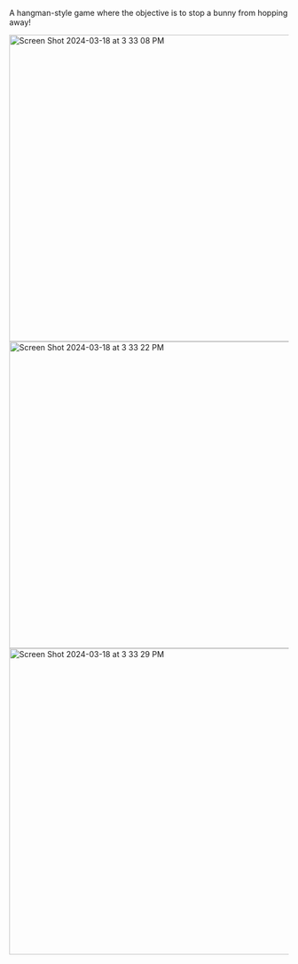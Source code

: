 A hangman-style game where the objective is to stop a bunny from hopping away!

<img width="552" alt="Screen Shot 2024-03-18 at 3 33 08 PM" src="https://github.com/caznidarsic/bunny_hangman/assets/107156580/5c1c1682-473f-4d4a-9528-0d5ae7dd7357">

<img width="552" alt="Screen Shot 2024-03-18 at 3 33 22 PM" src="https://github.com/caznidarsic/bunny_hangman/assets/107156580/ad41cef4-92de-4dc5-bc12-d74bfe39c068">

<img width="551" alt="Screen Shot 2024-03-18 at 3 33 29 PM" src="https://github.com/caznidarsic/bunny_hangman/assets/107156580/6f49915c-72b6-47b5-a53d-54350b3b80bd">
